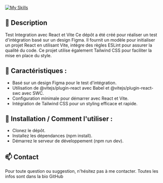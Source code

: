[![My Skills](https://skillicons.dev/icons?i=html,css,npm,react,vite,tailwind,github)](https://skillicons.dev)

## 📑 Description

  Test Integration avec React et Vite
  Ce dépôt a été créé pour réaliser un test d'intégration basé sur un design Figma. Il fournit un modèle pour initialiser un projet React en utilisant Vite, intègre des règles ESLint pour assurer la qualité du code. Ce projet utilise également Tailwind CSS pour faciliter la mise en place du style.

## :scroll: Caractéristiques :

- Basé sur un design Figma pour le test d'intégration.
- Utilisation de @vitejs/plugin-react avec Babel et @vitejs/plugin-react-swc avec SWC.
- Configuration minimale pour démarrer avec React et Vite.
- Intégration de Tailwind CSS pour un styling efficace et rapide.

## :wrench: Installation / Comment l'utiliser :

- Clonez le dépôt.
- Installez les dépendances (npm install).
- Démarrez le serveur de développement (npm run dev).

## 📫 Contact

  Pour toute question ou suggestion, n'hésitez pas à me contacter. Toutes les infos sont dans la bio GitHub